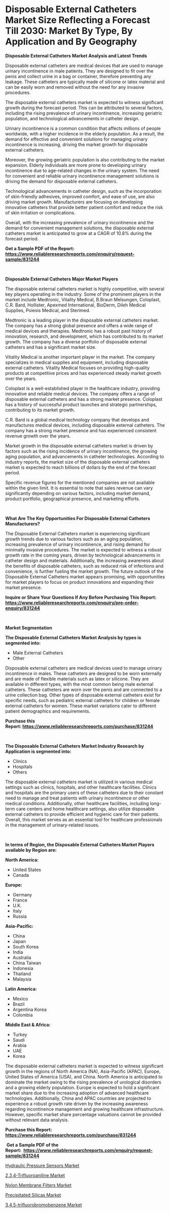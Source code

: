 <p><h1>Disposable External Catheters Market Size Reflecting a Forecast Till 2030: Market By Type, By Application and By Geography</h1></p><p><strong>Disposable External Catheters Market Analysis and Latest Trends</strong></p>
<p><p>Disposable external catheters are medical devices that are used to manage urinary incontinence in male patients. They are designed to fit over the penis and collect urine in a bag or container, therefore preventing any leakage. These catheters are typically made of silicone or latex material and can be easily worn and removed without the need for any invasive procedures.</p><p>The disposable external catheters market is expected to witness significant growth during the forecast period. This can be attributed to several factors, including the rising prevalence of urinary incontinence, increasing geriatric population, and technological advancements in catheter design.</p><p>Urinary incontinence is a common condition that affects millions of people worldwide, with a higher incidence in the elderly population. As a result, the demand for effective and convenient solutions for managing urinary incontinence is increasing, driving the market growth for disposable external catheters.</p><p>Moreover, the growing geriatric population is also contributing to the market expansion. Elderly individuals are more prone to developing urinary incontinence due to age-related changes in the urinary system. The need for convenient and reliable urinary incontinence management solutions is driving the demand for disposable external catheters.</p><p>Technological advancements in catheter design, such as the incorporation of skin-friendly adhesives, improved comfort, and ease of use, are also driving market growth. Manufacturers are focusing on developing innovative catheters that provide better patient comfort and reduce the risk of skin irritation or complications.</p><p>Overall, with the increasing prevalence of urinary incontinence and the demand for convenient management solutions, the disposable external catheters market is anticipated to grow at a CAGR of 10.8% during the forecast period.</p></p>
<p><strong>Get a Sample PDF of the Report:&nbsp; <a href="https://www.reliableresearchreports.com/enquiry/request-sample/831244">https://www.reliableresearchreports.com/enquiry/request-sample/831244</a></strong></p>
<p>&nbsp;</p>
<p><strong>Disposable External Catheters Major Market Players</strong></p>
<p><p>The disposable external catheters market is highly competitive, with several key players operating in the industry. Some of the prominent players in the market include Medtronic, Vitality Medical, B.Braun Melsungen, Coloplast, C.R. Bard, Hollister, Apexmed International, BioDerm, Dileh Medical Supplies, Poiesis Medical, and Sterimed. </p><p>Medtronic is a leading player in the disposable external catheters market. The company has a strong global presence and offers a wide range of medical devices and therapies. Medtronic has a robust past history of innovation, research, and development, which has contributed to its market growth. The company has a diverse portfolio of disposable external catheters and has a significant market size.</p><p>Vitality Medical is another important player in the market. The company specializes in medical supplies and equipment, including disposable external catheters. Vitality Medical focuses on providing high-quality products at competitive prices and has experienced steady market growth over the years.</p><p>Coloplast is a well-established player in the healthcare industry, providing innovative and reliable medical devices. The company offers a range of disposable external catheters and has a strong market presence. Coloplast has a history of successful product launches and strategic partnerships, contributing to its market growth.</p><p>C.R. Bard is a global medical technology company that develops and manufactures medical devices, including disposable external catheters. The company has a strong market presence and has experienced consistent revenue growth over the years.</p><p>Market growth in the disposable external catheters market is driven by factors such as the rising incidence of urinary incontinence, the growing aging population, and advancements in catheter technologies. According to industry reports, the market size of the disposable external catheters market is expected to reach billions of dollars by the end of the forecast period.</p><p>Specific revenue figures for the mentioned companies are not available within the given limit. It is essential to note that sales revenue can vary significantly depending on various factors, including market demand, product portfolio, geographical presence, and marketing efforts.</p></p>
<p>&nbsp;</p>
<p><strong>What Are The Key Opportunities For Disposable External Catheters Manufacturers?</strong></p>
<p><p>The Disposable External Catheters market is experiencing significant growth trends due to various factors such as an aging population, increasing prevalence of urinary incontinence, and rising demand for minimally invasive procedures. The market is expected to witness a robust growth rate in the coming years, driven by technological advancements in catheter design and materials. Additionally, the increasing awareness about the benefits of disposable catheters, such as reduced risk of infections and convenience, is further fueling the market growth. The future outlook of the Disposable External Catheters market appears promising, with opportunities for market players to focus on product innovations and expanding their market presence.</p></p>
<p><strong>Inquire or Share Your Questions If Any Before Purchasing This Report: <a href="https://www.reliableresearchreports.com/enquiry/pre-order-enquiry/831244">https://www.reliableresearchreports.com/enquiry/pre-order-enquiry/831244</a></strong></p>
<p>&nbsp;</p>
<p><strong>Market Segmentation</strong></p>
<p><strong>The Disposable External Catheters Market Analysis by types is segmented into:</strong></p>
<p><ul><li>Male External Catheters</li><li>Other</li></ul></p>
<p><p>Disposable external catheters are medical devices used to manage urinary incontinence in males. These catheters are designed to be worn externally and are made of flexible materials such as latex or silicone. They are available in different types, with the most common being male external catheters. These catheters are worn over the penis and are connected to a urine collection bag. Other types of disposable external catheters exist for specific needs, such as pediatric external catheters for children or female external catheters for women. These market variations cater to different patient demographics and requirements.</p></p>
<p><strong>Purchase this Report:&nbsp;<a href="https://www.reliableresearchreports.com/purchase/831244">https://www.reliableresearchreports.com/purchase/831244</a></strong></p>
<p>&nbsp;</p>
<p><strong>The Disposable External Catheters Market Industry Research by Application is segmented into:</strong></p>
<p><ul><li>Clinics</li><li>Hospitals</li><li>Others</li></ul></p>
<p><p>The disposable external catheters market is utilized in various medical settings such as clinics, hospitals, and other healthcare facilities. Clinics and hospitals are the primary users of these catheters due to their constant need to manage and treat patients with urinary incontinence or other medical conditions. Additionally, other healthcare facilities, including long-term care centers and home healthcare settings, also utilize disposable external catheters to provide efficient and hygienic care for their patients. Overall, this market serves as an essential tool for healthcare professionals in the management of urinary-related issues.</p></p>
<p>&nbsp;</p>
<p><strong>In terms of Region, the Disposable External Catheters Market Players available by Region are:</strong></p>
<p>
    <p> <strong> North America: </strong>
        <ul>
            <li>United States</li>
            <li>Canada</li>
        </ul>
        </p> 
    <p> <strong> Europe: </strong>
        <ul>
            <li>Germany</li>
            <li>France</li>
            <li>U.K.</li>
            <li>Italy</li>
            <li>Russia</li>
        </ul>
        </p> 
    <p> <strong> Asia-Pacific: </strong>
        <ul>
            <li>China</li>
            <li>Japan</li>
            <li>South Korea</li>
            <li>India</li>
            <li>Australia</li>
            <li>China Taiwan</li>
            <li>Indonesia</li>
            <li>Thailand</li>
            <li>Malaysia</li>
        </ul>
        </p> 
    <p> <strong> Latin America: </strong>
        <ul>
            <li>Mexico</li>
            <li>Brazil</li>
            <li>Argentina Korea</li>
            <li>Colombia</li>
        </ul>
        </p> 
    <p> <strong> Middle East & Africa: </strong>
        <ul>
            <li>Turkey</li>
            <li>Saudi</li>
            <li>Arabia</li>
            <li>UAE</li>
            <li>Korea</li>
        </ul>
    </p>
    </p>
<p><p>The disposable external catheters market is expected to witness significant growth in the regions of North America (NA), Asia-Pacific (APAC), Europe, United States of America (USA), and China. North America is anticipated to dominate the market owing to the rising prevalence of urological disorders and a growing elderly population. Europe is expected to hold a significant market share due to the increasing adoption of advanced healthcare technologies. Additionally, China and APAC countries are projected to experience a robust growth rate driven by the increasing awareness regarding incontinence management and growing healthcare infrastructure. However, specific market share percentage valuations cannot be provided without relevant data analysis.</p></p>
<p><strong>Purchase this Report: <a href="https://www.reliableresearchreports.com/purchase/831244">https://www.reliableresearchreports.com/purchase/831244</a></strong></p>
<p>&nbsp;<strong>Get a Sample PDF of the Report:&nbsp;&nbsp;<a href="https://www.reliableresearchreports.com/enquiry/request-sample/831244">https://www.reliableresearchreports.com/enquiry/request-sample/831244</a></strong></p>
<p><strong></strong></p>
<p><p><a href="https://www.linkedin.com/pulse/hydraulic-pressure-sensors-market-research-report-unlocks/">Hydraulic Pressure Sensors Market</a></p><p><a href="https://github.com/NorbertYates/Market-Research-Report-List-2/blob/main/234-trifluoroaniline-market.md">2,3,4-Trifluoroaniline Market</a></p><p><a href="https://www.linkedin.com/pulse/decoding-nylon-membrane-filters-market-deep-dive-latest/">Nylon Membrane Filters Market</a></p><p><a href="https://medium.com/@ollierippin/precipitated-silicas-market-size-market-outlook-and-market-forecast-2023-to-2030-60300fe6a668">Precipitated Silicas Market</a></p><p><a href="https://github.com/RoccoManning/Market-Research-Report-List-2/blob/main/345-trifluorobromobenzene-market.md">3,4,5-trifluorobromobenzene Market</a></p></p>